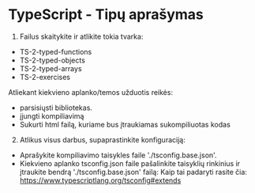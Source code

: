 # TypeScript - Tipų aprašymas

1. Failus skaitykite ir atlikite tokia tvarka:
  * TS-2-typed-functions
  * TS-2-typed-objects
  * TS-2-typed-arrays
  * TS-2-exercises

  Atliekant kiekvieno aplanko/temos užduotis reikės:
   * parsisiųsti bibliotekas.
   * įjungti kompiliavimą
   * Sukurti html failą, kuriame bus įtraukiamas sukompiliuotas kodas

2. Atlikus visus darbus, supaprastinkite konfiguraciją:
  * Aprašykite kompiliavimo taisykles faile './tsconfig.base.json'.
  * Kiekvieno aplanko tsconfig.json faile pašalinkite taisyklių rinkinius ir įtraukite bendrą './tsconfig.base.json' failą:
    Kaip tai padaryti rasite čia:
    https://www.typescriptlang.org/tsconfig#extends
